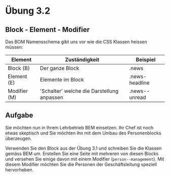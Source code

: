 # Übung 3.2 #

## Block - Element - Modifier ##

Das BOM Namensschema gibt uns vor wie die CSS Klassen heissen müssen:

| Element | Zuständigkeit | Beispiel |
| --- | --- | --- |
| Block (B) | Der ganze Block | .news |
| Element (E) | Elemente im Block | .news-headline |
| Modifier (M) | 'Schalter' welche die Darstellung anpassen | .news--unread |

## Aufgabe ##

Sie möchten nun in Ihrem Lehrbetrieb BEM einsetzen. Ihr Chef ist noch etwas skeptisch und Sie möchten
ihn mit dem Umbau des Personenblocks überzeugen.

Verwenden Sie den Block aus der Übung 3.1 und schreiben Sie die Klassen gemäss BEM um. Erstellen Sie eine Seite mit mehreren
von diesen Blocks und versehen Sie einige davon mit einem Modifier (`person--management`). Mit diesem Modifier möchten
Sie die Personen der Geschäftsleitung speziell hervorheben.